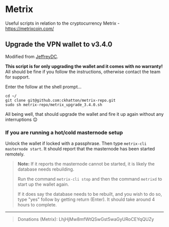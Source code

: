 
# Metrix

Useful scripts in relation to the cryptocurrency Metrix - https://metrixcoin.com/

## Upgrade the VPN wallet to v3.4.0

Modified from [JeffreyDC](https://github.com/JeffreyDC/Metrix/blob/master/install.sh).

**This script is for only upgrading the wallet and it comes with no warranty!**
All should be fine if you follow the instructions, otherwise contact the team for support.

Enter the follow at the shell prompt...

```
cd ~/
git clone git@github.com:ckhatton/metrix-repo.git
sudo sh metrix-repo/metrix_upgrade_3.4.0.sh
```

All being well, that should upgrade the wallet and fire it up again without any interruptions 😌

### If you are running a hot/cold masternode setup

Unlock the wallet if locked with a passphrase. Then type `metrix-cli masternode start`. It should report that the masternode has been started remotely.

> **Note:**
> If it reports the masternode cannot be started, it is likely the database needs rebuilding.
> 
> Run the command `metrix-cli stop` and then the command `metrixd` to start up the wallet again.
>
> If it does say the database needs to be rebuilt, and you wish to do so, type "yes" follow by getting return (Enter). It should take around 4 hours to complete.

---

> Donations (Metrix):
> LhjHjMw8mfWtQSwGst5waGyURoCEYqQUZy
